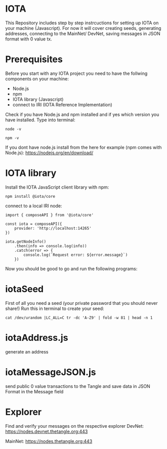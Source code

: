 # IOTA
This Repository includes step by step instrcuctions for setting up IOTA on your machine (Javascript).
For now it will cover creating seeds, generating addresses, connecting to the MainNet/ DevNet, saving messages in JSON format with 0 value tx. 

# Prerequisites
Before you start with any IOTA project you need to have the follwing components on your machine:
- Node.js
- npm
- IOTA library (Javascript)
- connect to IRI (IOTA Reference Implementation)

Check if you have Node.js and npm installed and if yes which version you have installed.
Type into terminal:
```
node -v
```
```
npm -v
```
If you dont have node.js install from the here for example (npm comes with Node.js):
https://nodejs.org/en/download/

# IOTA library
Install the IOTA JavaScript client library with npm:
```
npm install @iota/core
```
connect to a local IRI node:


```
import { composeAPI } from '@iota/core'

const iota = composeAPI({
    provider: 'http://localhost:14265'
})

iota.getNodeInfo()
    .then(info => console.log(info))
    .catch(error => {
        console.log(`Request error: ${error.message}`)
    })
```
    
Now you should be good to go and run the following programs: 

# iotaSeed
First of all you need a seed (your private password that you should never share!)
Run this in terminal to create your seed:
```
cat /dev/urandom |LC_ALL=C tr -dc 'A-Z9' | fold -w 81 | head -n 1
```

# iotaAddress.js
generate an address

# iotaMessageJSON.js
send public 0 value transactions to the Tangle and save data in JSON Format in the Message field

# Explorer
Find and verify your messages on the respective explorer
DevNet:
https://nodes.devnet.thetangle.org:443

MainNet:
https://nodes.thetangle.org:443
